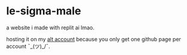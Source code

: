 # le-sigma-male

a website i made with replit ai lmao.

hosting it on my [alt account](https://mechh2.gtihub.io) because you only get one github page per account ¯\_(ツ)_/¯.
